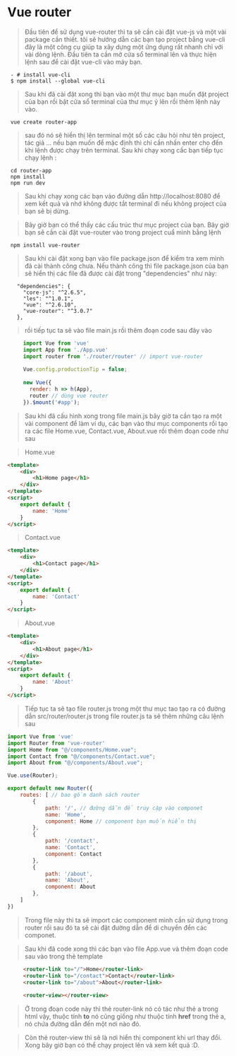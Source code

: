 # Vue router
> Đầu tiên để sử dụng vue-router thì ta sẽ cần cài đặt vue-js và một vài package cần thiết. tôi sẽ hướng 
dẫn các bạn tạo project bằng vue-cli đây là một công cụ giúp ta xây dựng một ứng dụng rất nhanh chỉ với
vài dòng lệnh. Đầu tiên ta cần mở cửa sổ terminal lên và thực hiện lệnh sau để cài đặt vue-cli vào máy bạn.


     - # install vue-cli
     $ npm install --global vue-cli

> Sau khi đã cài đặt xong thì bạn vào một thư mục bạn muốn đặt project của bạn rồi bật cửa sổ terminal của thư
mục ý lên rồi thêm lệnh này vào.

     vue create router-app
> sau đó nó sẽ hiển thị lên terminal một số các câu hỏi như tên project, tác giả ... nếu bạn muốn để mặc định
thì chỉ cần nhấn enter cho đến khi lệnh được chạy trên terminal. Sau khi chạy xong cấc bạn tiếp tục chạy 
lệnh :

     cd router-app
     npm install
     npm run dev
> Sau khi chạy xong các bạn vào đường dẫn  http://localhost:8080 để xem kết quả và nhớ không được tắt terminal 
đi nếu không project của bạn sẽ bị dừng.

> Bây giờ bạn có thể thấy các cấu trúc thư mục project của bạn. Bây giờ bạn sẽ cần cài đặt vue-router vào
trong project cuẩ mình bằng lệnh 

     npm install vue-router

> Sau khi cài đặt xong bạn vào file package.json để kiểm tra xem mình đã cài thành công chưa. Nếu thành công
thì file package.json của bạn sẽ hiển thị các file đã được cài đặt trong "dependencies" như này:
  
       "dependencies": {
         "core-js": "^2.6.5",
         "les": "^1.0.1",
         "vue": "^2.6.10",
         "vue-router": "^3.0.7"
       },
> rồi tiếp tục ta sẽ vào file main.js rồi thêm đoạn code sau đây vào

```javascript
     import Vue from 'vue'
     import App from './App.vue'
     import router from './router/router' // import vue-router
     
     Vue.config.productionTip = false;
     
     new Vue({
       render: h => h(App),
       router // dùng vue router
     }).$mount('#app');
```
> Sau khi đã cấu hình xong trong file main.js bây giờ ta cần tạo ra một vài component để làm ví dụ, các
bạn vào thư mục components rồi tạo ra các file Home.vue, Contact.vue, About.vue rồi thêm đoạn code như sau

> Home.vue
```html
<template>
    <div>
        <h1>Home page</h1>
    </div>
</template>
<script>
    export default {
        name: 'Home'
    }
</script>
```
> Contact.vue
```html
<template>
    <div>
        <h1>Contact page</h1>
    </div>
</template>
<script>
    export default {
        name: 'Contact'
    }
</script>
```
> About.vue
```html
<template>
    <div>
        <h1>About page</h1>
    </div>
</template>
<script>
    export default {
        name: 'About'
    }
</script>
```

> Tiếp tục ta sẽ tạo file router.js trong một thư mục tao tạo ra có đường dẫn src/router/router.js
trong file router.js ta sẽ thêm những câu lệnh sau

```javascript
import Vue from 'vue'
import Router from 'vue-router'
import Home from "@/components/Home.vue";
import Contact from "@/components/Contact.vue";
import About from "@/components/About.vue";

Vue.use(Router);

export default new Router({
    routes: [ // bao gồm danh sách router
        {
            path: '/', // đường dẫn để truy cập vào componet
            name: 'Home',
            component: Home // component bạn muốn hiển thị
        },
        {
            path: '/contact',
            name: 'Contact',
            component: Contact
        },
        {
            path: '/about',
            name: 'About',
            component: About
        },
    ]
})
```
> Trong file này thì ta sẽ import các component mình cần sử dụng trong router rồi sau đó ta sẽ cài đặt đường
dẫn để di chuyển đển các componet.

> Sau khi đã code xong thì các bạn vào file App.vue và thêm đoạn code sau vào trong thẻ template

```html
     <router-link to="/">Home</router-link>
     <router-link to="/contact">Contact</router-link>
     <router-link to="/about">About</router-link>
     
     <router-view></router-view>
```
> Ở trong đoạn code này thì thẻ router-link nó có tác như thẻ a trong html vậy, thuộc tính **to** nó cũng
giống như thuộc tính **href** trong thẻ a, nó chứa đường dẫn đến một nơi nào đó.

> Còn thẻ router-view thì sẽ là nơi hiển thị component khi url thay đổi. Xong bây giờ bạn có thể chạy project
lên và xem kết quả :D.
         
